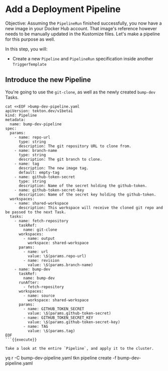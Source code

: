 # Add a Deployment Pipeline

Objective:
Assuming the `PipelineRun` finished successfully, you now have a new image in your Docker Hub account.
That image's reference however needs to be manually updated in the Kustomize files.
Let's make a pipeline for this purpose as well.

In this step, you will:
- Create a new `Pipeline` and `PipelineRun` specification inside another `TriggerTemplate`

## Introduce the new Pipeline

You're going to use the `git-clone`, as well as the newly created `bump-dev` Tasks.

```
cat <<EOF >bump-dev-pipeline.yaml
apiVersion: tekton.dev/v1beta1
kind: Pipeline
metadata:
  name: bump-dev-pipeline
spec:
  params:
    - name: repo-url
      type: string
      description: The git repository URL to clone from.
    - name: branch-name
      type: string
      description: The git branch to clone.
    - name: tag
      description: The new image tag.
      default: empty-tag
    - name: github-token-secret
      type: string
      description: Name of the secret holding the github-token.
    - name: github-token-secret-key
      description: Name of the secret key holding the github-token.
  workspaces:
    - name: shared-workspace
      description: This workspace will receive the cloned git repo and be passed to the next Task.
  tasks:
    - name: fetch-repository
      taskRef:
        name: git-clone
      workspaces:
        - name: output
          workspace: shared-workspace
      params:
        - name: url
          value: \$(params.repo-url)
        - name: revision
          value: \$(params.branch-name)
    - name: bump-dev
      taskRef:
        name: bump-dev
      runAfter:
        - fetch-repository
      workspaces:
        - name: source
          workspace: shared-workspace
      params:
        - name: GITHUB_TOKEN_SECRET
          value: \$(params.github-token-secret)
        - name: GITHUB_TOKEN_SECRET_KEY
          value: \$(params.github-token-secret-key)
        - name: TAG
          value: \$(params.tag)
EOF
```{{execute}}

Take a look at the entire `Pipeline`, and apply it to the cluster.

```
yq r -C bump-dev-pipeline.yaml
tkn pipeline create -f bump-dev-pipeline.yaml
```{{execute}}

